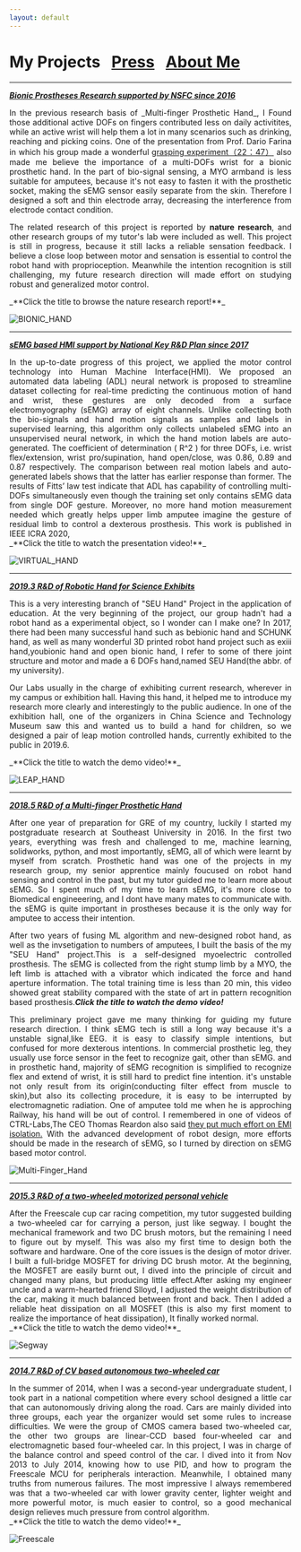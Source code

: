 ```yaml
---
layout: default
---
```


# My Projects &nbsp;    [Press](./press.md) &nbsp;    [About Me](./about_me.md)
* * *
[_**Bionic Prostheses Research supported by NSFC since 2016**_](https://www.nature.com/articles/d42473-019-00174-9?from=timeline&isappinstalled=0)

<div style="text-align: justify">
In the previous research basis of _Multi-finger Prosthetic Hand_, I Found those additional active DOFs on fingers contributed less on daily activitites, while an active wrist will help them a lot in many scenarios such as drinking, reaching and picking coins. One of the presentation from Prof. Dario Farina in which his group made a wonderful <a href="https://www.youtube.com/watch?v=Gg7fvGNRc7g&t=1660s&pbjreload=101">grasping experiment（22：47）</a> also made me believe the importance of a multi-DOFs wrist for a bionic prosthetic hand. In the part of bio-signal sensing, a MYO armband is less suitable for amputees, because it's not easy to fasten it with the prosthetic socket, making the sEMG sensor easily separate from the skin. Therefore I designed a soft and thin electrode array, decreasing the interference from electrode contact condition.<br>

The related research of this project is reported by <b>nature research</b>, and other research groups of my tutor's lab were included as well. This project is still in progress, because it still lacks a reliable sensation feedback. I believe a close loop between motor and sensation is essential to control the robot hand with proprioception. Meanwhile the intention recognition is still challenging, my future research direction will made effort on studying robust and generalized motor control.
</div>_**Click the title to browse the nature research report!**_
 
![BIONIC_HAND](./picture/bionic_hand.png)


* * *
[_**sEMG based HMI support by National Key R&D Plan since 2017**_](https://www.youtube.com/watch?v=17wYUfgckbY&t=2s)

<div style="text-align: justify">
In the up-to-date progress of this project, we applied the motor control technology into Human Machine Interface(HMI). We proposed an automated data labeling (ADL) neural network is proposed to streamline dataset collecting for real-time predicting the continuous motion of hand and wrist, these gestures are only decoded from a surface electromyography (sEMG) array of eight channels. Unlike collecting both the bio-signals and hand motion signals as samples and labels in supervised learning, this algorithm only collects unlabeled sEMG into an unsupervised neural network, in which the hand motion labels are auto-generated. The coefficient of determination ( R^2 ) for three DOFs, i.e. wrist flex/extension, wrist pro/supination, hand open/close, was 0.86, 0.89 and 0.87 respectively. The comparison between real motion labels and auto-generated labels shows that the latter has earlier response than former. The results of Fitts’ law test indicate that ADL has capability of controlling multi-DOFs simultaneously even though the training set only contains sEMG data from single DOF gesture. Moreover, no more hand motion measurement needed which greatly helps upper limb amputee imagine the gesture of residual limb to control a dexterous prosthesis. This work is published in IEEE ICRA 2020, 
</div>_**Click the title to watch the presentation video!**_

![VIRTUAL_HAND](./picture/virtual_hand.gif)

* * *
[_**2019.3 R&D of Robotic Hand for Science Exhibits**_](https://www.youtube.com/watch?v=pGgMdULWBn0)

<div style="text-align: justify">
This is a very interesting branch of "SEU Hand" Project in the application of education. At the very beginning of the project, our group hadn't had a robot hand as a experimental object, so I wonder can I make one? In 2017, there had been many successful hand such as bebionic hand and SCHUNK hand, as well as many wonderful 3D printed robot hand project such as exiii hand,youbionic hand and open bionic hand, I refer to some of there joint structure and motor and made a 6 DOFs hand,named SEU Hand(the abbr. of my university). <br>

Our Labs usually in the charge of exhibiting current research, wherever in my campus or exhibition hall. Having this hand, it helped me to introduce my research more clearly and interestingly to the public audience. In one of the exhibition hall, one of the organizers in China Science and Technology Museum saw this and wanted us to build a hand for children, so we designed a pair of leap motion controlled hands, currently exhibited to the public in 2019.6. 
</div>_**Click the title to watch the demo video!**_

![LEAP_HAND](./picture/leap_hand.gif)

* * *
[_**2018.5 R&D of a Multi-finger Prosthetic Hand**_](https://www.youtube.com/watch?v=pflYb0izIks)

<div style="text-align: justify">
After one year of preparation for GRE of my country, luckily I started my postgraduate research at Southeast University in 2016. In the first two years, everything was fresh and challenged to me, machine learning, solidworks, python, and most importantly, sEMG, all of which were learnt by myself from scratch. Prosthetic hand was one of the projects in my research group, my senior apprentice mainly foucused on robot hand sensing and control in the past, but my tutor guided me to learn more about sEMG. So I spent much of my time to learn sEMG, it's more close to Biomedical engineeering, and I dont have many mates to communicate with. the sEMG is quite important in prostheses because it is the only way for amputee to access their intention.<br>

After two years of fusing ML algorithm and new-designed robot hand, as well as the invsetigation to numbers of amputees, I built the basis of the my "SEU Hand" project.This is a self-designed myoelectric controlled prosthesis. The sEMG is collected from the right stump limb by a MYO, the left limb is attached with a vibrator which indicated the force and hand aperture information. The total training time is less than 20 min, this video showed great stability compared with the state of art in pattern recognition based prosthesis.<b><i>Click the title to watch the demo video!</i></b><br>

This preliminary project gave me many thinking for guiding my future research direction. I think sEMG tech is still a long way because it's a unstable signal,like EEG. it is easy to classify simple intentions, but confused for more dexterous intentions. In commercial prosthetic leg, they usually use force sensor in the feet to recognize gait, other than sEMG. and in prosthetic hand, majority of sEMG recognition is simplified to recognize flex and extend of wrist, it is still hard to predict fine intention. it's unstable not only result from its origin(conducting filter effect from muscle to skin),but also its collecting procedure, it is easy to be interrupted by electromagnetic radiation. One of amputee told me when he is approching Railway, his hand will be out of control. I remembered in one of videos of CTRL-Labs,The CEO Thomas Reardon also said <a href="https://www.youtube.com/watch?v=3GtRhy1maxc">they put much effort on EMI isolation.</a> With the advanced development of robot design, more efforts should be made in the research of sEMG, so I turned by direction on sEMG based motor control. 
</div>
 
![Multi-Finger_Hand](./picture/Multi-Finger_Hand.gif)

* * *
[_**2015.3 R&D of a two-wheeled motorized personal vehicle**_](https://www.youtube.com/watch?v=EZ2f1EtyZls)

<div style="text-align: justify">
After the Freescale cup car racing competition, my tutor suggested building a two-wheeled car for carrying a person, just like segway. I bought the mechanical framework and two DC brush motors, but the remaining I need to figure out by myself. This was also my first time to design both the software and hardware. One of the core issues is the design of motor driver. I built a full-bridge MOSFET for driving DC brush motor. At the beginning, the MOSFET are easily burnt out, I dived into the principle of circuit and changed many plans, but producing little effect.After asking my engineer uncle and a warm-hearted friend Slloyd, I adjusted the weight distribution of the car, making it much balanced between front and back. Then I added a reliable heat dissipation on all MOSFET (this is also my first moment to realize the importance of heat dissipation), It finally worked normal.
</div>_**Click the title to watch the demo video!**_

![Segway](./picture/Segway.png)

* * *
[_**2014.7 R&D of CV based autonomous two-wheeled car**_](https://www.youtube.com/watch?v=Ga9hf_LiJlc)

<div style="text-align: justify">
In the summer of 2014, when I was a second-year undergraduate student, I took part in a national competition where every school designed a little car that can autonomously driving along the road. Cars are mainly divided into three groups, each year the organizer would set some rules to increase difficulties. We were the group of CMOS camera based two-wheeled car, the other two groups are linear-CCD based four-wheeled car and electromagnetic based four-wheeled car. In this project, I was in charge of the balance control and speed control of the car. I dived into it from Nov 2013 to July 2014, knowing how to use PID, and how to program the Freescale MCU for peripherals interaction. Meanwhile, I obtained many truths from numerous failures. The most impressive I always remembered was that a two-wheeled car with lower gravity center, lighter weight and more powerful motor, is much easier to control, so a good mechanical design relieves much pressure from control algorithm.
</div>_**Click the title to watch the demo video!**_

![Freescale](./picture/freescale.png)
